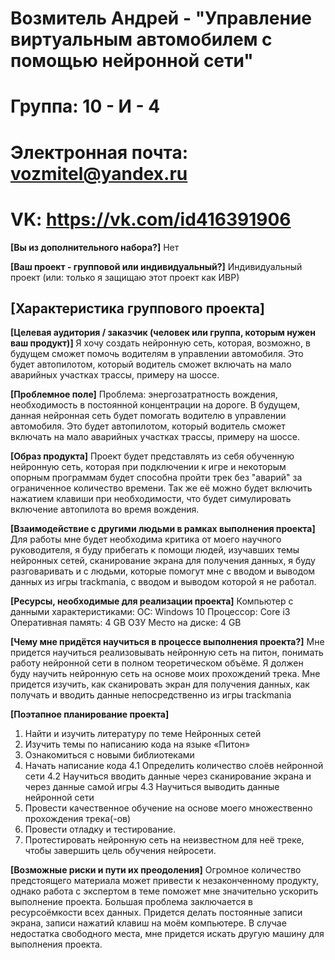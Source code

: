 # Возмитель Андрей - "Управление виртуальным автомобилем с помощью нейронной сети"

# Группа: 10 - И - 4
# Электронная почта: vozmitel@yandex.ru
# VK: https://vk.com/id416391906

**[Вы из дополнительного набора?]**
Нет

**[Ваш проект - групповой или индивидуальный?]**
Индивидуальный проект (или: только я защищаю этот проект как ИВР)

**[Характеристика группового проекта]**
-

**[Целевая аудитория / заказчик (человек или группа, которым нужен ваш продукт)]**
Я хочу создать нейронную сеть, которая, возможно, в будущем сможет помочь водителям в управлении автомобиля. Это будет автопилотом, который водитель сможет включать на мало аварийных участках трассы, примеру на шоссе.

**[Проблемное поле]**
Проблема: энергозатратность вождения, необходимость в постоянной концентрации на дороге. В будущем, данная нейронная сеть будет помогать водителю в управлении автомобиля. Это будет автопилотом, который водитель сможет включать на мало аварийных участках трассы, примеру на шоссе.

**[Образ продукта]**
Проект будет представлять из себя обученную нейронную сеть, которая при подключении к игре и некоторым опорным программам будет способна пройти трек без "аварий" за ограниченное количество времени. Так же её можно будет включить нажатием клавиши при необходимости, что будет симулировать включение автопилота во время вождения.

**[Взаимодействие с другими людьми в рамках выполнения проекта]**
Для работы мне будет необходима критика от моего научного руководителя, я буду прибегать к помощи людей, изучавших темы нейронных сетей, сканирование экрана для получения данных, я буду разговаривать и с людьми, которые помогут мне с вводом и выводом данных из игры trackmania, с вводом и выводом которой я не работал.

**[Ресурсы, необходимые для реализации проекта]**
Компьютер с данными характеристиками:
ОС: Windows 10
Процессор: Core i3
Оперативная память: 4 GB ОЗУ
Место на диске: 4 GB

**[Чему мне придётся научиться в процессе выполнения проекта?]**
Мне придется научиться реализовывать нейронную сеть на питон, понимать работу нейронной сети в полном теоретическом объёме. Я должен буду научить нейронную сеть на основе моих прохождений трека. Мне придется изучить, как сканировать экран для получения данных, как получать и вводить данные непосредственно из игры trackmania

**[Поэтапное планирование проекта]**
1. Найти и изучить литературу по теме Нейронных сетей
2. Изучить темы по написанию кода на языке «Питон»
3. Ознакомиться с новыми библиотеками
4. Начать написание кода
4.1 Определить количество слоёв нейронной сети
4.2 Научиться вводить данные через сканирование экрана и через данные самой игры
4.3 Научиться выводить данные нейронной сети
5. Провести качественное обучение на основе моего множественно прохождения трека(-ов)
6. Провести отладку и тестирование.
7. Протестировать нейронную сеть на неизвестном для неё треке, чтобы завершить цель обучения нейросети.

**[Возможные риски и пути их преодоления]**
Огромное количество предстоящего материала может привести к незаконченному продукту, однако работа с экспертом в теме поможет мне значительно ускорить выполнение проекта.
Большая проблема заключается в ресурсоёмкости всех данных. Придется делать постоянные записи экрана, записи нажатий клавиш на моём компьютере. В случае недостатка свободного места, мне придется искать другую машину для выполнения проекта.
